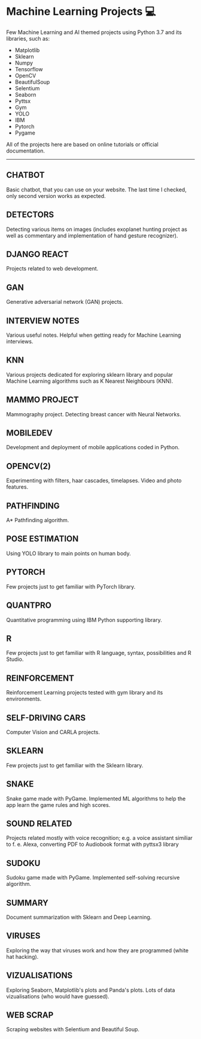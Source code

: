 # Machine Learning Projects 💻
Few Machine Learning and AI themed projects  using Python 3.7 and its libraries, such as:
- Matplotlib
- Sklearn
- Numpy
- Tensorflow
- OpenCV
- BeautifulSoup
- Selentium
- Seaborn
- Pyttsx
- Gym
- YOLO
- IBM
- Pytorch
- Pygame

All of the projects here are based on online tutorials or official documentation.

----------------------------------
## CHATBOT
Basic chatbot, that you can use on your website. The last time I checked, only second version works as expected.

## DETECTORS
Detecting various items on images (includes exoplanet hunting project as well as commentary and implementation of hand gesture recognizer).

## DJANGO REACT
Projects related to web development.

## GAN
Generative adversarial network (GAN) projects.

## INTERVIEW NOTES
Various useful notes. Helpful when getting ready for Machine Learning interviews.

## KNN
Various projects dedicated for exploring sklearn library and popular Machine Learning algorithms such as K Nearest Neighbours (KNN).

## MAMMO PROJECT
Mammography project. Detecting breast cancer with Neural Networks.

## MOBILEDEV
Development and deployment of mobile applications coded in Python.

## OPENCV(2)
Experimenting with filters, haar cascades, timelapses. Video and photo features.

## PATHFINDING
A* Pathfinding algorithm.

## POSE ESTIMATION
Using YOLO library to main points on human body.

## PYTORCH
Few projects just to get familiar with PyTorch library.

## QUANTPRO
Quantitative programming using IBM Python supporting library.

## R
Few projects just to get familiar with R language, syntax, possibilities and R Studio.

## REINFORCEMENT
Reinforcement Learning projects tested with gym library and its environments.

## SELF-DRIVING CARS
Computer Vision and CARLA projects.

## SKLEARN
Few projects just to get familiar with the Sklearn library.

## SNAKE
Snake game made with PyGame. Implemented ML algorithms to help the app learn the game rules and high scores.

## SOUND RELATED
Projects related mostly with voice recognition; e.g. a voice assistant similiar to f. e. Alexa, converting PDF to Audiobook format with pyttsx3 library

## SUDOKU
Sudoku game made with PyGame. Implemented self-solving recursive algorithm.

## SUMMARY
Document summarization with Sklearn and Deep Learning.

## VIRUSES
Exploring the way that viruses work and how they are programmed (white hat hacking).

## VIZUALISATIONS
Exploring Seaborn, Matplotlib's plots and Panda's plots. Lots of data vizualisations (who would have guessed).

## WEB SCRAP
Scraping websites with Selentium and Beautiful Soup.
